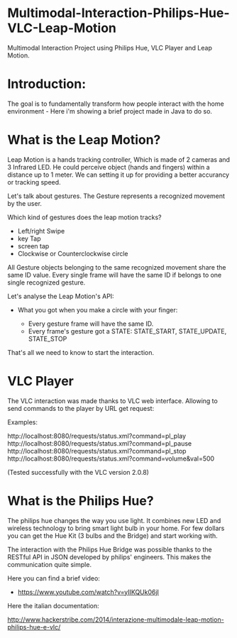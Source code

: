 # Multimodal-Interaction-Philips-Hue-VLC-Leap-Motion
Multimodal Interaction Project using Philips Hue, VLC Player and Leap Motion.

# Introduction:

The goal is to fundamentally transform how people interact with the home environment - Here i'm showing a brief project made in Java to do so.

# What is the Leap Motion?

Leap Motion is a hands tracking controller, Which is made of 2 cameras and 3 Infrared LED.
He could perceive object (hands and fingers) within a distance up to 1 meter.
We can setting it up for providing a better accurancy or tracking speed. 


Let's talk about gestures.
The Gesture represents a recognized movement by the user.

Which kind of gestures does the leap motion tracks?
- Left/right Swipe
- key Tap
- screen tap
- Clockwise or Counterclockwise circle

All Gesture objects belonging to the same recognized movement share the same ID value.
Every single frame will have the same ID if belongs to one single recognized gesture.


Let's analyse the Leap Motion's API:

- What you got when you make a circle with your finger:
	
	- Every gesture frame will have the same ID.
	- Every frame's gesture got a STATE: STATE_START, STATE_UPDATE, STATE_STOP

That's all we need to know to start the interaction.

# VLC Player

The VLC interaction was made thanks to VLC web interface. Allowing to send commands to the player by URL get request:

Examples:

http://localhost:8080/requests/status.xml?command=pl_play
http://localhost:8080/requests/status.xml?command=pl_pause
http://localhost:8080/requests/status.xml?command=pl_stop
http://localhost:8080/requests/status.xml?command=volume&val=500

(Tested successfully with the VLC version 2.0.8)

# What is the Philips Hue?

The philips hue changes the way you use light. It combines new LED and wireless technology to bring smart light bulb in your home. For few dollars you can get the Hue Kit (3 bulbs and the Bridge) and start working with.

The interaction with the Philips Hue Bridge was possible thanks to the RESTful API in JSON developed by philips' engineers. This makes the communication quite simple.

Here you can find a brief video:
- https://www.youtube.com/watch?v=yIIKQUk06jI

Here the italian documentation:

http://www.hackerstribe.com/2014/interazione-multimodale-leap-motion-philips-hue-e-vlc/

